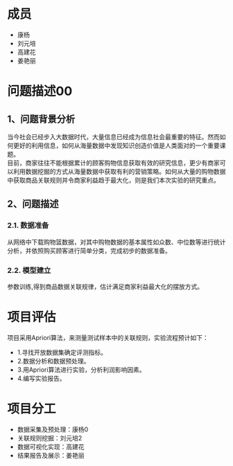 # 成员
* 康杨
* 刘元培
* 高建花
* 姜艳丽
# 问题描述00
## 1、问题背景分析
当今社会已经步入大数据时代，大量信息已经成为信息社会最重要的特征。然而如何更好的利用信息，如何从海量数据中发现知识创造价值是人类面对的一个重要课题。
<br>目前，商家往往不能根据累计的顾客购物信息获取有效的研究信息，更少有商家可以利用数据挖掘的方式从海量数据中获取有利的营销策略。如何从大量的购物数据中获取商品关联规则并令商家利益趋于最大化，则是我们本次实验的研究重点。</br>
## 2、问题描述
### 2.1. 数据准备
从网络中下载购物篮数据，对其中购物数据的基本属性如众数、中位数等进行统计分析，并依照购买顾客进行简单分类，完成初步的数据准备。
### 2.2. 模型建立
参数训练,得到商品数据关联规律，估计满足商家利益最大化的摆放方式。
# 项目评估
项目采用Apriori算法，来测量测试样本中的关联规则，实验流程预计如下：
- 1.寻找开放数据集确定评测指标。
- 2.数据分析和数据预处理。
- 3.用Apriori算法进行实验，分析利润影响因素。
- 4.编写实验报告。
# 项目分工
* 数据采集及预处理：康杨0
* 关联规则挖掘：刘元培2
* 数据可视化实现：高建花
* 结果报告及展示：姜艳丽
